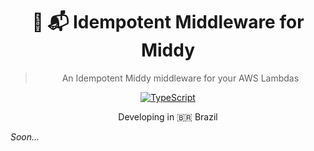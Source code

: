 <div align="center">
 
  <h1>🛵 📬  Idempotent Middleware for Middy</h1>
  <blockquote>An Idempotent Middy middleware for your AWS Lambdas</blockquote>

  [![TypeScript](https://badges.frapsoft.com/typescript/code/typescript.svg?v=101)](https://github.com/ellerbrock/typescript-badges/)
 

<p>Developing in 🇧🇷 <span role="img" aria-label="Flag for Brazil">Brazil</p>

</div>

_Soon..._
